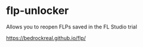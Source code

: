 # flp-unlocker
Allows you to reopen FLPs saved in the FL Studio trial

https://bedrockreal.github.io/flp/

